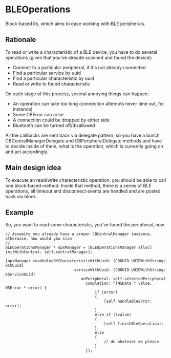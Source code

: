 # BLEOperations
Block-based lib, which aims to ease working with BLE peripherals.

## Rationale

To read or write a characteristic of a BLE device, you have to do several operations (given that you've alreade scanned and found the device):
* Connect to a particular peripheral, if it's not already connected
* Find a particular service by uuid
* Find a particular characteristic by uuid
* Read or write to found characteristic

On each stage of this process, several annoying things can happen:
* An operation can take too long (connection attempts never time out, for instance)
* Some CBError can arise
* A connection could be dropped by either side
* Bluetooth can be turned off/disallowed

All the callbacks are sent back via delegate pattern, so you have a bunch CBCentralManagerDelegate and CBPeripheralDelegate methods and have to decide inside of them, what is the operation, which is currently going on and act accordingly.

## Main design idea 

To execute an read/write characteristic operation, you should be able to call one block-based method.
Inside that method, there is a series of BLE operations, all timeout and disconnect events are handled and are posted back via block.

## Example

So, you want to read some characteristic, you've found the peripheral, now

```objc
// Assuming you already have a proper CBCentralManager instance, otherwise, how would you scan
//
BLEOperationsManager * opsManager = [BLEOperationsManager alloc] initWithCentral: self.centralManager];

[opsManager readValueOfCharacteristicWithUuid: [CBUUID UUIDWithString: kChUuid]
                              serviceWithUuid: [CBUUID UUIDWithString: kServiceUuid]
                                 onPeripheral: self.selectedPeripheral
                                   completion: ^(NSData * value, NSError * error) {
                                       if (error)
                                       {
                                           [self handleBleError: error];
                                       }
                                       else if (!value)
                                       {
                                           [self finishBleOperation];
                                       }
                                       else
                                       {
                                           // do whatever we please
                                       }                                       
                                   }];

```



